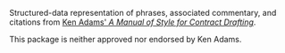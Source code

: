 Structured-data representation of phrases, associated commentary, and citations from [Ken Adams' _A Manual of Style for Contract Drafting_][MSCD].

This package is neither approved nor endorsed by Ken Adams.

[MSCD]: http://www.adamsdrafting.com/writing/mscd/

